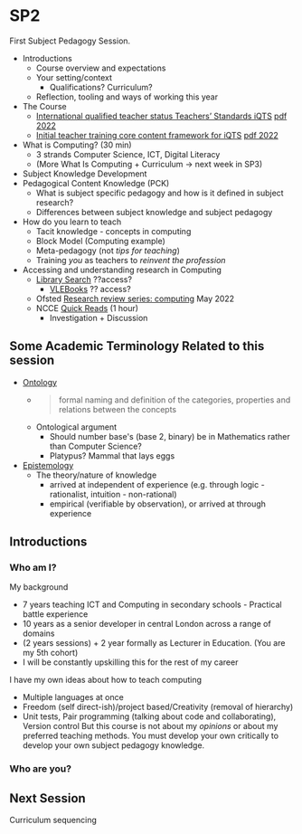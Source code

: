 SP2
===

First Subject Pedagogy Session.

* Introductions
    * Course overview and expectations
    * Your setting/context
        * Qualifications? Curriculum?
    * Reflection, tooling and ways of working this year
* The Course
    * [International qualified teacher status Teachers’ Standards iQTS](https://www.gov.uk/government/publications/international-qualified-teacher-status-teachers-standards) [pdf 2022](https://assets.publishing.service.gov.uk/government/uploads/system/uploads/attachment_data/file/1081356/iQTS_Teachers__standards_June_2022_update.pdf)
    * [Initial teacher training core content framework for iQTS](https://www.gov.uk/government/publications/initial-teacher-training-core-content-framework-for-iqts) [pdf 2022](https://assets.publishing.service.gov.uk/government/uploads/system/uploads/attachment_data/file/1081450/iQTS_Core_Content_Framework_June_2022_update.pdf)
* What is Computing? (30 min)
    * 3 strands Computer Science, ICT, Digital Literacy
    * (More What Is Computing + Curriculum -> next week in SP3)
* Subject Knowledge Development
* Pedagogical Content Knowledge (PCK)
    * What is subject specific pedagogy and how is it defined in subject research?
    * Differences between subject knowledge and subject pedagogy
* How do you learn to teach
    * Tacit knowledge - concepts in computing
    * Block Model (Computing example)
    * Meta-pedagogy (not _tips for teaching_)
    * Training _you_ as teachers to _reinvent the profession_
* Accessing and understanding research in Computing
    * [Library Search](https://ulms.ent.sirsidynix.net.uk/client/en_GB/CCCU) ??access?
        * [VLEBooks](https://vlebooks.com/) ?? access?
    * Ofsted [Research review series: computing](https://www.gov.uk/government/publications/research-review-series-computing/research-review-series-computing) May 2022
    * NCCE [Quick Reads](https://blog.teachcomputing.org/tag/quickread/) (1 hour)
        * Investigation + Discussion


## Some Academic Terminology Related to this session

* [Ontology](https://en.wikipedia.org/wiki/Ontology_(information_science))
    * > formal naming and definition of the categories, properties and relations between the concepts
    * Ontological argument
        * Should number base's (base 2, binary) be in Mathematics rather than Computer Science?
        * Platypus? Mammal that lays eggs
* [Epistemology](https://en.wikipedia.org/wiki/Epistemology)
    * The theory/nature of knowledge
        * arrived at independent of experience (e.g. through logic - rationalist, intuition - non-rational)
        * empirical (verifiable by observation), or arrived at through experience


Introductions
-------------
### Who am I?

My background
* 7 years teaching ICT and Computing in secondary schools - Practical battle experience
* 10 years as a senior developer in central London across a range of domains
* (2 years sessions) + 2 year formally as Lecturer in Education. (You are my 5th cohort)
* I will be constantly upskilling this for the rest of my career

I have my own ideas about how to teach computing
* Multiple languages at once
* Freedom (self direct-ish)/project based/Creativity (removal of hierarchy)
* Unit tests, Pair programming (talking about code and collaborating), Version control
But this course is not about my _opinions_ or about my preferred teaching methods.
You must develop your own critically to develop your own subject pedagogy knowledge.

### Who are you?



Next Session
------------

Curriculum sequencing